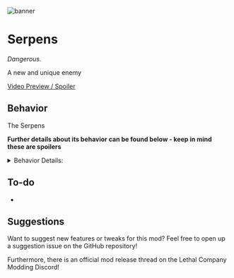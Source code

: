 
![banner](https://github.com/goldcraft/l.......)

# Serpens #

*Dangerous.*

A new and unique enemy

[Video Preview / Spoiler](https)

## Behavior ##

The Serpens

**Further details about its behavior can be found below - keep in mind these are spoilers**

<details> 
  <summary>Behavior Details:</summary>

- 

</details>

## To-do ##

- 

## Suggestions ##

Want to suggest new features or tweaks for this mod? Feel free to open up a suggestion issue on the GitHub repository!

Furthermore, there is an official mod release thread on the Lethal Company Modding Discord!
